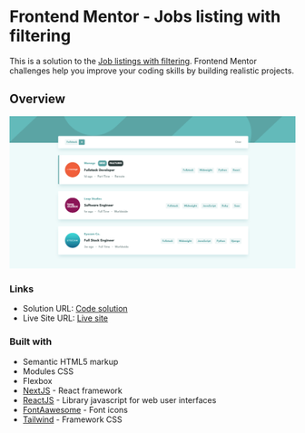 # Frontend Mentor - Jobs listing with filtering

This is a solution to the [Job listings with filtering](https://www.frontendmentor.io/challenges/job-listings-with-filtering-ivstIPCt/hub). Frontend Mentor challenges help you improve your coding skills by building realistic projects. 

## Overview

![Screenshot of the project](./public/screnshot.png)

### Links

- Solution URL: [Code solution](https://github.com/DanijelAdrinek/Advice-Generator)
- Live Site URL: [Live site](https://jobs-listings-frontenmentor-o96bxpxqf.vercel.app/)

### Built with

- Semantic HTML5 markup
- Modules CSS
- Flexbox
- [NextJS](https://nextjs.org/) - React framework 
- [ReactJS](https://react.dev/) - Library javascript for web user interfaces
- [FontAawesome](https://fontawesome.com/) - Font icons
- [Tailwind](https://tailwindui.com/) - Framework CSS